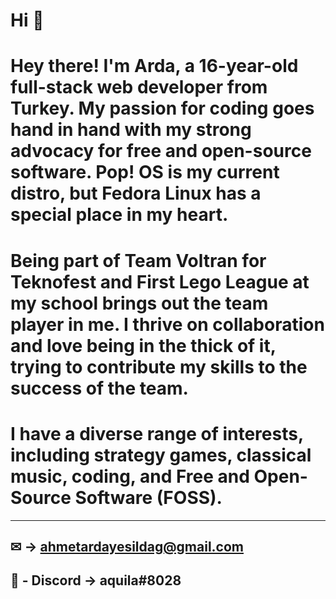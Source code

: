 # Hi 👋
# Hey there! I'm Arda, a 16-year-old full-stack web developer from Turkey. My passion for coding goes hand in hand with my strong advocacy for free and open-source software. Pop! OS is my current distro, but Fedora Linux has a special place in my heart.

# Being part of Team Voltran for Teknofest and First Lego League at my school brings out the team player in me. I thrive on collaboration and love being in the thick of it, trying to contribute my skills to the success of the team.

# I have a diverse range of interests, including strategy games, classical music, coding, and Free and Open-Source Software (FOSS).

----
## ✉ -> ahmetardayesildag@gmail.com
## 🔗 - Discord -> aquila#8028


